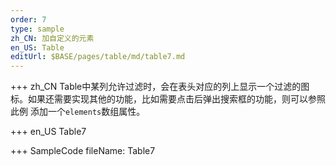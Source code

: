 ```yaml
--- 
order: 7
type: sample
zh_CN: 加自定义的元素
en_US: Table
editUrl: $BASE/pages/table/md/table7.md
---
```


+++ zh_CN
Table中某列允许过滤时，会在表头对应的列上显示一个过滤的图标。如果还需要实现其他的功能，比如需要点击后弹出搜索框的功能，则可以参照此例
   添加一个<Code>elements</Code>数组属性。

+++ en_US
Table7

+++ SampleCode
fileName: Table7
